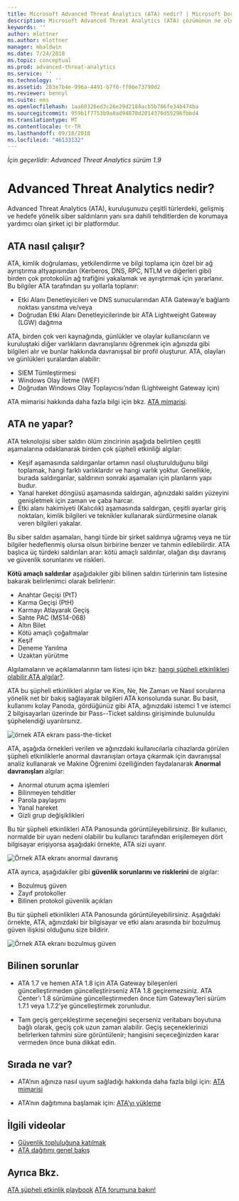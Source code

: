 ```yaml
---
title: Microsoft Advanced Threat Analytics (ATA) nedir? | Microsoft Docs
description: Microsoft Advanced Threat Analytics (ATA) çözümünün ne olduğu ve ne tür kuşkulu etkinlikleri algılayabildiği açıklanır
keywords: ''
author: mlottner
ms.author: mlottner
manager: mbaldwin
ms.date: 7/24/2018
ms.topic: conceptual
ms.prod: advanced-threat-analytics
ms.service: ''
ms.technology: ''
ms.assetid: 283e7b4e-996a-4491-b7f6-ff06e73790d2
ms.reviewer: bennyl
ms.suite: ems
ms.openlocfilehash: 1aa60326ed3c26e29d2188acb5b766fe34b474ba
ms.sourcegitcommit: 959b1f7753b9a8ad94870d2014376d55296fbbd4
ms.translationtype: MT
ms.contentlocale: tr-TR
ms.lasthandoff: 09/18/2018
ms.locfileid: "46133132"
---
```

*İçin geçerlidir: Advanced Threat Analytics sürüm 1.9*


# <a name="what-is-advanced-threat-analytics"></a>Advanced Threat Analytics nedir?
Advanced Threat Analytics (ATA), kuruluşunuzu çeşitli türlerdeki, gelişmiş ve hedefe yönelik siber saldırıların yanı sıra dahili tehditlerden de korumaya yardımcı olan şirket içi bir platformdur.

## <a name="how-ata-works"></a>ATA nasıl çalışır?

ATA, kimlik doğrulaması, yetkilendirme ve bilgi toplama için özel bir ağ ayrıştırma altyapısından (Kerberos, DNS, RPC, NTLM ve diğerleri gibi) birden çok protokolün ağ trafiğini yakalamak ve ayrıştırmak için yararlanır. Bu bilgiler ATA tarafından şu yollarla toplanır:

-   Etki Alanı Denetleyicileri ve DNS sunucularından ATA Gateway’e bağlantı noktası yansıtma ve/veya
-   Doğrudan Etki Alanı Denetleyicilerinde bir ATA Lightweight Gateway (LGW) dağıtma

ATA, birden çok veri kaynağında, günlükler ve olaylar kullanıcıların ve kuruluştaki diğer varlıkların davranışlarını öğrenmek için ağınızda gibi bilgileri alır ve bunlar hakkında davranışsal bir profil oluşturur.
ATA, olayları ve günlükleri şuralardan alabilir:

-   SIEM Tümleştirmesi
-   Windows Olay İletme (WEF)
-   Doğrudan Windows Olay Toplayıcısı’ndan (Lightweight Gateway için)


ATA mimarisi hakkında daha fazla bilgi için bkz. [ATA mimarisi](ata-architecture.md).

## <a name="what-does-ata-do"></a>ATA ne yapar?

ATA teknolojisi siber saldırı ölüm zincirinin aşağıda belirtilen çeşitli aşamalarına odaklanarak birden çok şüpheli etkinliği algılar:

-   Keşif aşamasında saldırganlar ortamın nasıl oluşturulduğunu bilgi toplamak, hangi farklı varlıklardır ve hangi varlık yoktur. Genellikle, burada saldırganlar, saldırının sonraki aşamaları için planlarını yapı budur.
-   Yanal hareket döngüsü aşamasında saldırgan, ağınızdaki saldırı yüzeyini genişletmek için zaman ve çaba harcar.
-   Etki alanı hakimiyeti (Kalıcılık) aşamasında saldırgan, çeşitli ayarlar giriş noktaları, kimlik bilgileri ve teknikler kullanarak sürdürmesine olanak veren bilgileri yakalar. 

Bu siber saldırı aşamaları, hangi türde bir şirket saldırıya uğramış veya ne tür bilgiler hedeflenmiş olursa olsun birbirine benzer ve tahmin edilebilirdir.
ATA başlıca üç türdeki saldırıları arar: kötü amaçlı saldırılar, olağan dışı davranış ve güvenlik sorunlarını ve riskleri.

**Kötü amaçlı saldırılar** aşağıdakiler gibi bilinen saldırı türlerinin tam listesine bakarak belirlenimci olarak belirlenir:

-   Anahtar Geçişi (PtT)
-   Karma Geçişi (PtH)
-   Karmayı Atlayarak Geçiş
-   Sahte PAC (MS14-068)
-   Altın Bilet
-   Kötü amaçlı çoğaltmalar
-   Keşif
-   Deneme Yanılma
-   Uzaktan yürütme

Algılamaların ve açıklamalarının tam listesi için bkz: [hangi şüpheli etkinlikleri olabilir ATA algılar?](ata-threats.md). 

ATA bu şüpheli etkinlikleri algılar ve Kim, Ne, Ne Zaman ve Nasıl sorularına yönelik net bir bakış sağlayarak bilgileri ATA konsolunda sunar. Bu basit, kullanımı kolay Panoda, gördüğünüz gibi ATA, ağınızdaki istemci 1 ve istemci 2 bilgisayarları üzerinde bir Pass--Ticket saldırısı girişiminde bulunuldu şüphelendiği uyarılırsınız.

 ![örnek ATA ekranı pass-the-ticket](media/pass_the_ticket_sa.png)

ATA, aşağıda örnekleri verilen ve ağınızdaki kullanıcılarla cihazlarda görülen şüpheli etkinliklerle anormal davranışları ortaya çıkarmak için davranışsal analiz kullanarak ve Makine Öğrenimi özelliğinden faydalanarak **Anormal davranışları** algılar:

-   Anormal oturum açma işlemleri
-   Bilinmeyen tehditler
-   Parola paylaşımı
-   Yanal hareket
-   Gizli grup değişiklikleri


Bu tür şüpheli etkinlikleri ATA Panosunda görüntüleyebilirsiniz. Bir kullanıcı, normalde bir uyarı nedeni olabilir bu kullanıcı tarafından erişilemeyen dört bilgisayar erişiyorsa aşağıdaki örnekte, ATA sizi uyarır.

 ![Örnek ATA ekranı anormal davranış](media/abnormal-behavior-sa.png) 

ATA ayrıca, aşağıdakiler gibi **güvenlik sorunlarını ve risklerini** de algılar:

-   Bozulmuş güven
-   Zayıf protokoller
-   Bilinen protokol güvenlik açıkları

Bu tür şüpheli etkinlikleri ATA Panosunda görüntüleyebilirsiniz. Aşağıdaki örnekte, ATA, ağınızdaki bir bilgisayar ve etki alanı arasında bir bozulmuş güven ilişkisi olduğunu size bildirir.

  ![Örnek ATA ekranı bozulmuş güven](media/broken-trust-sa.png)


## <a name="known-issues"></a>Bilinen sorunlar

- ATA 1.7 ve hemen ATA 1.8 için ATA Gateway bileşenleri güncelleştirmeden güncelleştirirseniz ATA 1.8 geçiremezsiniz. ATA Center’ı 1.8 sürümüne güncelleştirmeden önce tüm Gateway’leri sürüm 1.7.1 veya 1.7.2’ye güncelleştirmek zorunludur.

- Tam geçiş gerçekleştirme seçeneğini seçerseniz veritabanı boyutuna bağlı olarak, geçiş çok uzun zaman alabilir. Geçiş seçeneklerinizi belirlerken tahmini süre görüntülenir; hangisini seçeceğinizden karar vermeden önce buna dikkat edin. 


## <a name="whats-next"></a>Sırada ne var?

-   ATA’nın ağınıza nasıl uyum sağladığı hakkında daha fazla bilgi için: [ATA mimarisi](ata-architecture.md)

-   ATA’nın dağıtımına başlamak için: [ATA’yı yükleme](install-ata-step1.md)

## <a name="related-videos"></a>İlgili videolar
- [Güvenlik topluluğuna katılmak](https://channel9.msdn.com/Shows/Microsoft-Security/Join-the-Security-Community)
- [ATA dağıtımı genel bakış](https://channel9.msdn.com/Shows/Microsoft-Security/Overview-of-ATA-Deployment-in-10-Minutes)


## <a name="see-also"></a>Ayrıca Bkz.
[ATA şüpheli etkinlik playbook](http://aka.ms/ataplaybook)
[ATA forumuna bakın!](https://social.technet.microsoft.com/Forums/security/home?forum=mata)
